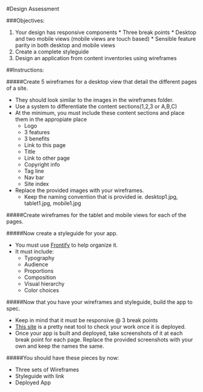 
#Design Assessment

###Objectives:
1.   Your design has responsive components
	* Three break points
	* Desktop and two mobile views (mobile views are touch based)
	* Sensible feature parity in both desktop and mobile views
2.  Create a complete styleguide
3.  Design an application from content inventories using wireframes

##Instructions:

#####Create 5 wireframes for a desktop view that detail the different pages of a site.
* They should look similar to the images in the wireframes folder. 
* Use a system to differentiate the content sections(1,2,3 or A,B,C)
* At the minimum, you must include these content sections and place them in the appropiate place
	* Logo
	* 3 features
	* 3 benefits
	* Link to this page
	* Title
	* Link to other page
	* Copyright info
	* Tag line
	* Nav bar
	* Site index
* Replace the provided images with your wireframes.
	* Keep the naming convention that is provided ie. desktop1.jpg, tablet1.jpg, mobile1.jpg


#####Create wireframes for the tablet and mobile views for each of the pages. 


#####Now create a styleguide for your app.
* You must use [Frontify](https://brand.frontify.com/d/qAiubNBytHKf/style-guide) to help organize it. 
* It must include:
	* Typography
	* Audience
	* Proportions
	* Composition
	* Visual hierarchy
	* Color choices

#####Now that you have your wireframes and styleguide, build the app to spec.
* Keep in mind that it must be responsive @ 3 break points
* [This site](http://mattkersley.com/responsive/) is a pretty neat tool to check your work once it is deployed.
* Once your app is built and deployed, take screenshots of it at each break point for each page. Replace the provided screenshots with your own and keep the names the same. 

#####You should have these pieces by now:
* Three sets of Wireframes
* Styleguide with link
* Deployed App
